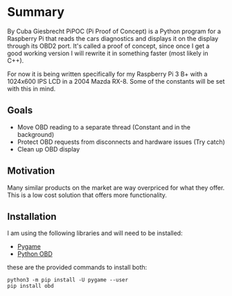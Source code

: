 # Summary
By Cuba Giesbrecht
PiPOC (Pi Proof of Concept) is a Python program for a Raspberry Pi that reads the cars diagnostics and displays it on the display through its OBD2 port.  It's called a proof of concept, since once I get a good working version I will rewrite it in something faster (most likely in C++).

For now it is being written specifically for my Raspberry Pi 3 B+ with a 1024x600 IPS LCD in a 2004 Mazda RX-8.  Some of the constants will be set with this in mind.

## Goals
- Move OBD reading to a separate thread (Constant and in the background)
- Protect OBD requests from disconnects and hardware issues (Try catch)
- Clean up OBD display

## Motivation
Many similar products on the market are way overpriced for what they offer.  This is a low cost solution that offers more functionality.

## Installation
I am using the following libraries and will need to be installed:

- [Pygame](https://www.pygame.org)
- [Python OBD](https://python-obd.readthedocs.io/en/latest/)

these are the provided commands to install both:
```
python3 -m pip install -U pygame --user
pip install obd
```

